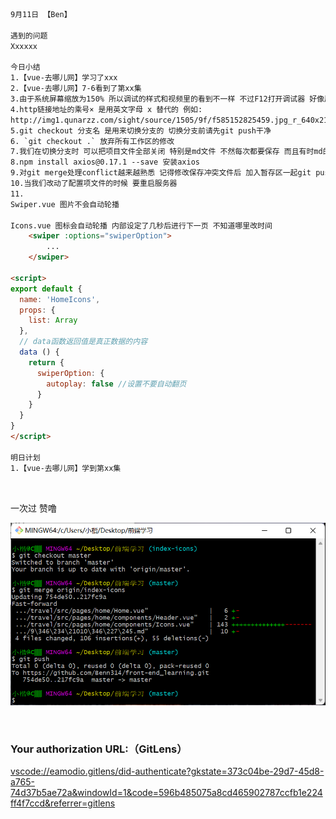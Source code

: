 ```html
9月11日 【Ben】

遇到的问题
Xxxxxx

今日小结
1.【vue-去哪儿网】学习了xxx
2.【vue-去哪儿网】7-6看到了第xx集
3.由于系统屏幕缩放为150% 所以调试的样式和视频里的看到不一样 不过F12打开调试器 好像屏幕缩放就会变回100% 显示正常
4.http链接地址的乘号× 是用英文字母 x 替代的 例如: 
http://img1.qunarzz.com/sight/source/1505/9f/f585152825459.jpg_r_640x214_5d46e4cc.jpg
5.git checkout 分支名 是用来切换分支的 切换分支前请先git push干净
6. `git checkout .` 放弃所有工作区的修改 
7.我们在切换分支时 可以把项目文件全部关闭 特别是md文件 不然每次都要保存 而且有时md的asset文件会消失不见 图片加载不出
8.npm install axios@0.17.1 --save 安装axios
9.对git merge处理conflict越来越熟悉 记得修改保存冲突文件后 加入暂存区一起git push呀！
10.当我们改动了配置项文件的时候 要重启服务器
11.
Swiper.vue 图片不会自动轮播

Icons.vue 图标会自动轮播 内部设定了几秒后进行下一页 不知道哪里改时间
    <swiper :options="swiperOption">
        ...
    </swiper>

<script>
export default {
  name: 'HomeIcons',
  props: {
    list: Array
  },
  // data函数返回值是真正数据的内容
  data () {
    return {
      swiperOption: {
        autoplay: false	//设置不要自动翻页
      }
    }
  }
}
</script>

明日计划
1.【vue-去哪儿网】学到第xx集
```

​	

一次过 赞噜

![image-20220911150731889](9月11日.assets/image-20220911150731889.png)

​	

### Your authorization URL:（GitLens）

[vscode://eamodio.gitlens/did-authenticate?gkstate=373c04be-29d7-45d8-a765-74d37b5ae72a&windowId=1&code=596b485075a8cd465902787ccfb1e224ff4f7ccd&referrer=gitlens](vscode://eamodio.gitlens/did-authenticate?gkstate=373c04be-29d7-45d8-a765-74d37b5ae72a&windowId=1&code=596b485075a8cd465902787ccfb1e224ff4f7ccd&referrer=gitlens)

